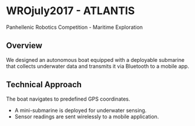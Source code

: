 # WROjuly2017 - ATLANTIS 

Panhellenic Robotics Competition - Maritime Exploration
## Overview
We designed an autonomous boat equipped with a deployable submarine that collects underwater data and transmits it via Bluetooth to a mobile app.

## Technical Approach
The boat navigates to predefined GPS coordinates.
- A mini-submarine is deployed for underwater sensing.
- Sensor readings are sent wirelessly to a mobile application.